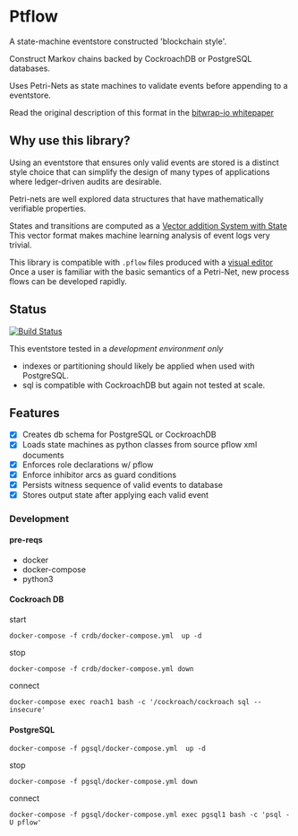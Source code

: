 # Ptflow 

A state-machine eventstore constructed 'blockchain style'.

Construct Markov chains backed by CockroachDB or PostgreSQL databases.

Uses Petri-Nets as state machines to validate events before appending to a eventstore.

Read the original description of this format in the [bitwrap-io whitepaper](https://github.com/bitwrap/bitwrap-io/blob/master/whitepaper.md)

## Why use this library?

Using an eventstore that ensures only valid events are stored is a distinct style choice
that can simplify the design of many types of applications where ledger-driven audits are desirable.

Petri-nets are well explored data structures that have mathematically verifiable properties.

States and transitions are computed as a [Vector addition System with State](https://en.wikipedia.org/wiki/Vector_addition_system)
This vector format makes machine learning analysis of event logs very trivial.

This library is compatible with `.pflow` files produced with a [visual editor](http://www.pneditor.org/)
Once a user is familiar with the basic semantics of a Petri-Net, new process flows can be developed rapidly.

## Status

[![Build Status](https://travis-ci.org/stackdump/ptflow.svg?branch=master)](https://travis-ci.org/stackdump/ptflow)

This eventstore tested in a *development environment only*

* indexes or partitioning should likely be applied when used with PostgreSQL.
* sql is compatible with CockroachDB but again not tested at scale.

## Features

- [x] Creates db schema for PostgreSQL or CockroachDB
- [x] Loads state machines as python classes from source pflow xml documents
- [x] Enforces role declarations w/ pflow
- [x] Enforce inhibitor arcs as guard conditions
- [x] Persists witness sequence of valid events to database
- [x] Stores output state after applying each valid event

### Development

#### pre-reqs

* docker
* docker-compose
* python3

#### Cockroach DB

start
```
docker-compose -f crdb/docker-compose.yml  up -d
```

stop
```
docker-compose -f crdb/docker-compose.yml down
```

connect
```
docker-compose exec roach1 bash -c '/cockroach/cockroach sql --insecure'
```

#### PostgreSQL

```
docker-compose -f pgsql/docker-compose.yml  up -d
```

stop
```
docker-compose -f pgsql/docker-compose.yml down
```

connect
```
docker-compose -f pgsql/docker-compose.yml exec pgsql1 bash -c 'psql -U pflow'
```
